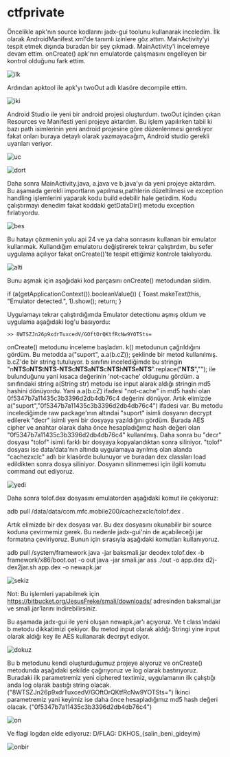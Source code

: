 # ctfprivate

Öncelikle apk'nın source kodlarını jadx-gui toolunu kullanarak inceledim. İlk olarak AndroidManifest.xml'de tanımlı izinlere göz attım. MainActivity'yi tespit etmek dışında buradan bir şey çıkmadı.
MainActivity'i incelemeye devam ettim. onCreate() apk'nın emulatorde çalışmasını engelleyen bir kontrol olduğunu fark ettim.

![ilk](https://github.com/mfcekirdek/ctfprivate/blob/master/1.png "ilk")

Ardından apktool ile apk'yı twoOut adlı klasöre decompile ettim.

![iki](https://github.com/mfcekirdek/ctfprivate/blob/master/2.png "iki")

Android Studio ile yeni bir android projesi oluşturdum. twoOut içinden çıkan Resources ve Manifesti yeni projeye aktardım. Bu işlem yapılırken tabii ki bazı path isimlerinin yeni android projesine göre düzenlenmesi gerekiyor fakat onları buraya detaylı olarak yazmayacağım, Android studio gerekli uyarıları veriyor.

![uc](https://github.com/mfcekirdek/ctfprivate/blob/master/3.png "uc")

![dort](https://github.com/mfcekirdek/ctfprivate/blob/master/4.png "dort")

Daha sonra MainActivity.java, a.java ve b.java'yı da yeni projeye aktardım. Bu aşamada gerekli importların yapılması,pathlerin düzeltilmesi ve exception handling işlemlerini yaparak kodu build edebilir hale getirdim. Kodu çalıştırmayı denedim fakat koddaki getDataDir() metodu exception fırlatıyordu.

![bes](https://github.com/mfcekirdek/ctfprivate/blob/master/5.png "bes")

Bu hatayı çözmenin yolu api 24 ve ya daha sonrasını kullanan bir emulator kullanmak. Kullandığım emulatoru değiştirerek tekrar çalıştırdım, bu sefer uygulama açılıyor fakat onCreate()'te tespit ettiğimiz kontrole takılıyordu.

![alti](https://github.com/mfcekirdek/ctfprivate/blob/master/6.png "alti")

Bunu aşmak için aşağıdaki kod parçasını onCreate() metodundan sildim.
 
 if (a(getApplicationContext()).booleanValue()) {
            Toast.makeText(this, "Emulator detected.", 1).show();
            return;
 }

Uygulamayı tekrar çalıştırdığımda Emulator detectionu aşmış oldum ve uygulama aşağıdaki log'u basıyordu:

	>> 8WTSZJn26p9xdrTuxcedV/GOftOrQKtfRcNw9YOTSts=

onCreate() metodunu inceleme başladım. k() metodunun çağrıldığını gördüm. Bu metodda a("suport", a.a(b.cZ)); şeklinde bir metod kullanılmış. b.cZ'de bir string tutuluyor.
b sınıfını incelediğimde bu stringin "n**NTS**o**NTS**t**NTS**-**NTS**c**NTS**a**NTS**c**NTS**h**NTS**e**NTS**".replace("**NTS**",""); ile bulunduğunu yani kısaca değerinin 'not-cache' oldugunu gördüm.
a sınıfındaki string a(String str) metodu ise input alarak aldığı stringin md5 hashini dönüyordu. Yani a.a(b.cZ) ifadesi "not-cache" in md5 hashi olan 0f5347b7a11435c3b3396d2db4db76c4 değerini dönüyor.
Artık elimizde a("suport","0f5347b7a11435c3b3396d2db4db76c4") ifadesi var. Bu metodu incelediğimde raw package'ının altındai "suport" isimli dosyanın decrypt edilerek "decr" isimli yeni bir dosyaya yazıldığını gördüm. Burada AES cipher ve anahtar olarak daha önce hesapladığımız hash değeri olan "0f5347b7a11435c3b3396d2db4db76c4" kullanılmış. Daha sonra bu "decr" dosyası "tolof" isimli farklı bir dosyaya kopyalandıktan sonra siliniyor. "tolof" dosyası ise data/data'nın altında uygulamaya ayrılmış olan alanda "cachezxclc" adlı bir klasörde bulunuyor ve buradan dex classları load edildikten sonra dosya siliniyor. Dosyanın silinmemesi için ilgili komutu command out ediyoruz.


![yedi](https://github.com/mfcekirdek/ctfprivate/blob/master/7.png "yedi")

Daha sonra tolof.dex dosyasını emulatorden aşağıdaki komut ile çekiyoruz:

adb pull /data/data/com.mfc.mobile200/cachezxclc/tolof.dex .

Artık elimizde bir dex dosyası var. Bu dex dosyasını okunabilir bir source koduna çevirmemiz gerek. Bu nedenle jadx-gui'nin de açabileceği jar formatına çeviriyoruz. Bunun için sırasıyla aşağıdaki komutları kullanıyoruz.

adb pull /system/framework
java -jar baksmali.jar deodex tolof.dex -b framework/x86/boot.oat -o out
java -jar smali.jar ass ./out -o app.dex
d2j-dex2jar.sh app.dex -o newapk.jar

![sekiz](https://github.com/mfcekirdek/ctfprivate/blob/master/8.png "sekiz")

Not: Bu işlemleri yapabilmek için https://bitbucket.org/JesusFreke/smali/downloads/ adresinden baksmali.jar ve smali.jar'larını indirebilirsiniz.

Bu aşamada jadx-gui ile yeni oluşan newapk.jar'ı açıyoruz. Ve t class'ındaki b metodu dikkatimizi çekiyor. Bu metod input olarak aldığı Stringi yine input olarak aldığı key ile AES kullanarak decrpyt ediyor. 

![dokuz](https://github.com/mfcekirdek/ctfprivate/blob/master/9.png "dokuz")

Bu b metodunu kendi oluşturduğumuz projeye alıyoruz ve onCreate() metodunda aşağıdaki şekilde çağırıyoruz ve log olarak bastırıyoruz.
Buradaki ilk parametremiz yeni ciphered textimiz, uygulamanın ilk çalıştığı anda log olarak bastığı string olacak. ("8WTSZJn26p9xdrTuxcedV/GOftOrQKtfRcNw9YOTSts=")
İkinci parametremiz yani keyimiz ise daha önce hesapladığımız md5 hash değeri olacak. ("0f5347b7a11435c3b3396d2db4db76c4")

![on](https://github.com/mfcekirdek/ctfprivate/blob/master/10.png "on")

Ve flagi logdan elde ediyoruz: D/FLAG: DKHOS_{salin_beni_gideyim}

![onbir](https://github.com/mfcekirdek/ctfprivate/blob/master/11.png "onbir")



